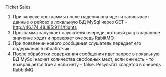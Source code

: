 Ticket Sales
1. При запуске программы после падения она идет и записывает данные о рейсах в локальную БД MySql через GET -http://46.174.48.185:9111/flights
2. Программа запускает слушателя очереди, который ращ в заданное значеине ходит и проверяет очередь RabiitMQ
3. При появлении нового сообщения слушатель передает его содержания в обработчик
4. После обработки содержания сообщения идет запрос в локальную БД MySql насчет количества свободных мест, если они есть - то возвращается true а если нету - false. Результат кладется в очередь RabbitMQ
